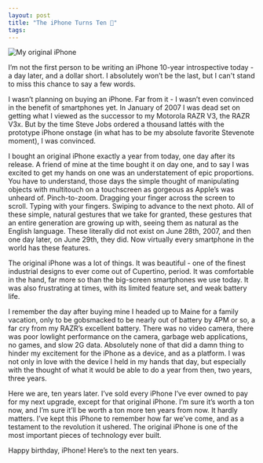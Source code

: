 ```yaml
---
layout: post
title: "The iPhone Turns Ten 📱"
tags:
---
```

![My original iPhone](http://dotunderscore.net/images/iPhone10.jpg)

I’m not the first person to be writing an iPhone 10-year introspective today - a day later, and a dollar short. I absolutely won’t be the last, but I can't stand to miss this chance to say a few words.

I wasn’t planning on buying an iPhone. Far from it - I wasn’t even convinced in the benefit of smartphones yet. In January of 2007 I was dead set on getting what I viewed as the successor to my Motorola RAZR V3, the RAZR V3x. But by the time Steve Jobs ordered a thousand lattés with the prototype iPhone onstage (in what has to be my absolute favorite Stevenote moment), I was convinced.

I bought an original iPhone exactly a year from today, one day after its release. A friend of mine at the time bought it on day one, and to say I was excited to get my hands on one was an understatement of epic proportions. You have to understand, those days the simple thought of manipulating objects with multitouch on a touchscreen as gorgeous as Apple’s was unheard of. Pinch-to-zoom. Dragging your finger across the screen to scroll. Typing with your fingers. Swiping to advance to the next photo. All of these simple, natural gestures that we take for granted, these gestures that an entire generation are growing up with, seeing them as natural as the English language. These literally did not exist on June 28th, 2007, and then one day later, on June 29th, they did. Now virtually every smartphone in the world has these features.

The original iPhone was a lot of things. It was beautiful - one of the finest industrial designs to ever come out of Cupertino, period. It was comfortable in the hand, far more so than the big-screen smartphones we use today. It was also frustrating at times, with its limited feature set, and weak battery life. 

I remember the day after buying mine I headed up to Maine for a family vacation, only to be gobsmacked to be nearly out of battery by 4PM or so, a far cry from my RAZR’s excellent battery. There was no video camera, there was poor lowlight performance on the camera, garbage web applications, no games, and slow 2G data. Absolutely none of that did a damn thing to hinder my excitement for the iPhone as a device, and as a platform. I was not only in love with the device I held in my hands that day, but especially with the thought of what it would be able to do a year from then, two years, three years.

Here we are, ten years later. I’ve sold every iPhone I’ve ever owned to pay for my next upgrade, except for that original iPhone. I’m sure it’s worth a ton now, and I’m sure it’ll be worth a ton more ten years from now. It hardly matters. I’ve kept this iPhone to remember how far we’ve come, and as a testament to the revolution it ushered. The original iPhone is one of the most important pieces of technology ever built.

Happy birthday, iPhone! Here’s to the next ten years.